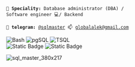<code>👷 **Speciality:** Database administrator (DBA) / Software engineer 💻/ Backend </code>  

<code>💬 **telegram:** [@sqlmaster](https://telegram.me/sqlmaster) 📫 [globalalek@gmail.com](mailto:globalalek@gmail.com)</code>  

![Bash](https://img.shields.io/badge/1-bash-3C5280?logo=linux) ![pgSQL](https://img.shields.io/badge/2-pgSQL-green) ![TSQL](https://img.shields.io/badge/3-TSQL-blue)  
![Static Badge](https://img.shields.io/badge/4-greenplum-green) ![Static Badge](https://img.shields.io/badge/5-clickhouse-red?logo=clickhouse)


<!--- стили оформления https://shields.io/ --->
![sql_master_380x217](https://user-images.githubusercontent.com/15075759/36085081-1e61376c-0fd4-11e8-9318-6c1fac6eebe8.png)
